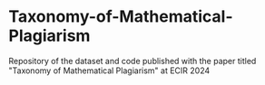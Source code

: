 # Taxonomy-of-Mathematical-Plagiarism
Repository of the dataset and code published with the paper titled "Taxonomy of Mathematical Plagiarism" at ECIR 2024
